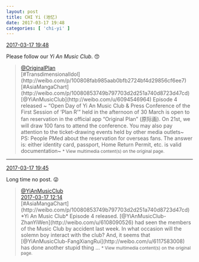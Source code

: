 ```yaml
---
layout: post
title: CHI Yi (池忆)
date: 2017-03-17 19:48
categories: [ 'chi-yi' ]
---
```


<div class="weibo-info">
  <a href="http://weibo.com/6117581836/EAf1orESU">2017-03-17 19:48</a>
</div>

Please follow our *Yi An Music Club*. :kissing_smiling_eyes:

<!-- more -->

> <div class="weibo-post-name">
>   <a href="http://weibo.com/satosan">@OriginalPlan</a>
> </div>
> [#TransdimensionalIdol](http://weibo.com/p/100808fab985aab0bfb2724bf4d29856cf6ee7) [#AsiaMangaChart](http://weibo.com/p/10080853749b797703d2d251a740d8723d47cd) [@YiAnMusicClub](http://weibo.com/u/6094546964) Episode 4 released ~ “Open Day of Yi An Music Club & Press Conference of the First Session of ‘Plan R’” held in the afternoon of 30 March is open to fan reservation in the official app “Original Plan” (原际画). On 21st, we will draw 100 fans to attend the conference. You may also pay attention to the ticket-drawing events held by other media outlets~ PS: People PMed about the reservation for overseas fans. The answer is: either identity card, passport, Home Return Permit, etc. is valid documentation~
> <small>* View multimedia content(s) on the original page.</small>

---

<div class="weibo-info">
  <a href="http://weibo.com/6117581836/EAf11q5zD">2017-03-17 19:45</a>
</div>

Long time no post. :stuck_out_tongue_winking_eye:

> <div class="weibo-post-name">
>   <a href="http://weibo.com/u/6094546964">@YiAnMusicClub</a>
> </div>
> <div class="weibo-info">
>   <a href="http://weibo.com/6094546964/EAc2Xdfwg">2017-03-17 12:14</a>
> </div>
> [#AsiaMangaChart](http://weibo.com/p/10080853749b797703d2d251a740d8723d47cd) *Yi An Music Club* Episode 4 released. [@YiAnMusicClub-ZhanYiWen](http://weibo.com/u/6108090526) had seen the members of the Music Club by accident last week. In what occasion will the solemn boy interact with the club? And, it seems that [@YiAnMusicClub-FangXiangRui](http://weibo.com/u/6117583008) has done another stupid thing …  
> <small>* View multimedia content(s) on the original page.</small>
